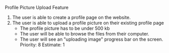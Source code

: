 Profile Picture Upload Feature
1. The user is able to create a profile page on the website.
2. The user is able to upload a profile picture on their existing profile page
    - The profile picture has to be under 500 kb
    - The user will be able to browse the files from their computer.
    - The user will see an "uploading image" progress bar on the screen.
Priority: 8
Estimate: 1
